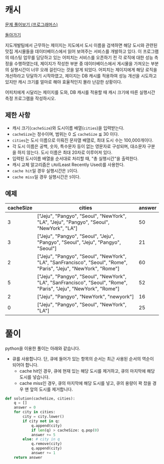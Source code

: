 # 캐시

[문제 풀어보기 (프로그래머스)](https://programmers.co.kr/learn/courses/30/lessons/17680)

[돌아가기](/../alg/)

지도개발팀에서 근무하는 제이지는 지도에서 도시 이름을 검색하면 해당 도시와 관련된 맛집 게시물들을 데이터베이스에서 읽어 보여주는 서비스를 개발하고 있다. 이 프로그램의 테스팅 업무를 담당하고 있는 어피치는 서비스를 오픈하기 전 각 로직에 대한 성능 측정을 수행하였는데, 제이지가 작성한 부분 중 데이터베이스에서 게시물을 가져오는 부분의 실행시간이 너무 오래 걸린다는 것을 알게 되었다. 어피치는 제이지에게 해당 로직을 개선하라고 닦달하기 시작하였고, 제이지는 DB 캐시를 적용하여 성능 개선을 시도하고 있지만 캐시 크기를 얼마로 해야 효율적인지 몰라 난감한 상황이다.

어피치에게 시달리는 제이지를 도와, DB 캐시를 적용할 때 캐시 크기에 따른 실행시간 측정 프로그램을 작성하시오.

## 제한 사항

- 캐시 크기(`cacheSize`)와 도시이름 배열(`cities`)을 입력받는다.
- `cacheSize`는 정수이며, 범위는 0 ≦ `cacheSize` ≦ 30 이다.
- `cities`는 도시 이름으로 이뤄진 문자열 배열로, 최대 도시 수는 100,000개이다.
- 각 도시 이름은 공백, 숫자, 특수문자 등이 없는 영문자로 구성되며, 대소문자 구분을 하지 않는다. 도시 이름은 최대 20자로 이루어져 있다.
- 입력된 도시이름 배열을 순서대로 처리할 때, "총 실행시간"을 출력한다.
- 캐시 교체 알고리즘은 `LRU`(Least Recently Used)를 사용한다.
- `cache hit`일 경우 실행시간은 `1`이다.
- `cache miss`일 경우 실행시간은 `5`이다.

## 예제

| cacheSize | cities | answer |
| --- | --- | --- |
| 3 | ["Jeju", "Pangyo", "Seoul", "NewYork", "LA", "Jeju", "Pangyo", "Seoul", "NewYork", "LA"] | 50 |
| 3 | ["Jeju", "Pangyo", "Seoul", "Jeju", "Pangyo", "Seoul", "Jeju", "Pangyo", "Seoul"] | 21 |
| 2 | ["Jeju", "Pangyo", "Seoul", "NewYork", "LA", "SanFrancisco", "Seoul", "Rome", "Paris", "Jeju", "NewYork", "Rome"] | 60 |
| 5 | ["Jeju", "Pangyo", "Seoul", "NewYork", "LA", "SanFrancisco", "Seoul", "Rome", "Paris", "Jeju", "NewYork", "Rome"] | 52 |
| 2 | ["Jeju", "Pangyo", "NewYork", "newyork"] | 16 |
| 0 | ["Jeju", "Pangyo", "Seoul", "NewYork", "LA"] | 25 |

# 풀이

python을 이용한 풀이는 아래와 같습니다.

- 큐를 사용합니다. 단, 큐에 들어가 있는 항목의 순서는 최근 사용된 순서의 역순이 되어야 합니다.
    - cache hit인 경우, 큐에 현재 있는 해당 도시를 제거하고, 큐의 마지막에 해당 도시를 넣습니다.
    - cache miss인 경우, 큐의 마지막에 해당 도시를 넣고, 큐의 용량이 꽉 찼을 경우 맨 앞의 도시를 제거합니다.

```python
def solution(cacheSize, cities):
    q = []
    answer = 0
    for city in cities:
        city = city.lower()
        if city not in q:
            q.append(city)
            if len(q) > cacheSize: q.pop(0)
            answer += 5
        else: # city in q
            q.remove(city)
            q.append(city)
            answer += 1
    return answer
```